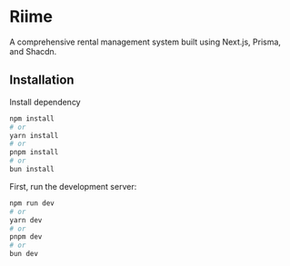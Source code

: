 # Riime

A comprehensive rental management system built using Next.js, Prisma, and Shacdn.

## Installation

Install dependency

```bash
npm install
# or
yarn install
# or
pnpm install
# or
bun install
```

First, run the development server:

```bash
npm run dev
# or
yarn dev
# or
pnpm dev
# or
bun dev
```
